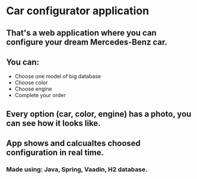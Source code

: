 # Car configurator application

## That's a web application where you can configure your dream Mercedes-Benz car.
## You can:
* Choose one model of big database
* Choose color
* Choose engine
* Complete your order

## Every option (car, color, engine) has a photo, you can see how it looks like.

## App shows and calcualtes choosed configuration in real time.

### Made using: Java, Spring, Vaadin, H2 database.
